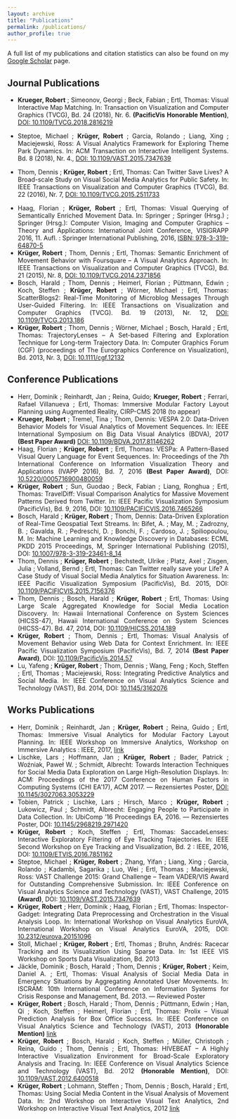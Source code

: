 ```yaml
---
layout: archive
title: "Publications"
permalink: /publications/
author_profile: true
---
```


<p style="font-size:14px;max-width:600px;text-align:justify">A full list of my publications and citation statistics can also be found on my <a href="https://scholar.google.com/citations?user=UHmEAooAAAAJ" target="_blank"><u>Google Scholar</u></a> page.</p>

Journal Publications
------

* <p style="font-size:14px;max-width:600px;text-align:justify"><b>Krueger, Robert</b> ; Simeonov, Georgi ; Beck, Fabian ; Ertl, Thomas: Visual Interactive Map Matching. In: Transaction on Visualization and Computer Graphics (TVCG), Bd. 24 (2018), Nr. 6. <b>(PacificVis Honorable Mention)</b>, <a href="https://doi.org/10.1109/TVCG.2018.2816219" target="_blank">DOI: <u>10.1109/TVCG.2018.2816219</u></a></p>

* <p style="font-size:14px;max-width:600px;text-align:justify">Steptoe, Michael ; <b>Krüger, Robert</b> ; Garcia, Rolando ; Liang, Xing ; Maciejewski, Ross: A Visual Analytics Framework for Exploring Theme Park Dynamics. In: ACM Transaction on Interactive Intelligent Systems. Bd. 8 (2018), Nr. 4., <a href="https://doi.org/10.1109/VAST.2015.7347639" target="_blank">DOI: <u>10.1109/VAST.2015.7347639</u></a></p>

* <p style="font-size:14px;max-width:600px;text-align:justify">Thom, Dennis ; <b>Krüger, Robert</b> ; Ertl, Thomas: Can Twitter Save Lives? A Broad-scale Study on Visual Social Media Analytics for Public Safety. In: IEEE Transactions on Visualization and Computer Graphics (TVCG), Bd. 22 (2016), Nr. 7, <a href="https://doi.org/10.1109/TVCG.2015.2511733" target="_blank">DOI: <u>10.1109/TVCG.2015.2511733</u></a></p>

* <div style="font-size:14px;max-width:600px;text-align:justify">Haag, Florian ; <b>Krüger, Robert</b> ; Ertl, Thomas: Visual Querying of Semantically Enriched Movement Data. In: Springer ; Springer (Hrsg.) ; Springer (Hrsg.): Computer Vision, Imaging and Computer Graphics – Theory and Applications: International Joint Conference, VISIGRAPP 2016, 11. Aufl. : Springer International Publishing, 2016, <a href="https://link.springer.com/chapter/10.1007/978-3-319-64870-5_12" target="_blank">ISBN: <u>978-3-319-64870-5</u></a></div>

* <div style="font-size:14px;max-width:600px;text-align:justify"><b>Krüger, Robert</b> ; Thom, Dennis ; Ertl, Thomas: Semantic Enrichment of Movement Behavior with Foursquare – A Visual Analytics Approach. In: IEEE Transactions on Visualization and Computer Graphics (TVCG), Bd. 21 (2015), Nr. 8, <a href="https://doi.org/10.1109/TVCG.2014.2371856" target="_blank">DOI: <u>10.1109/TVCG.2014.2371856</u></a></div>

* <div style="font-size:14px;max-width:600px;text-align:justify">Bosch, Harald ; Thom, Dennis ; Heimerl, Florian ; Püttmann, Edwin ; Koch, Steffen ; <b>Krüger, Robert</b> ; Wörner, Michael ; Ertl, Thomas: ScatterBlogs2: Real-Time Monitoring of Microblog Messages Through User-Guided Filtering. In: IEEE Transactions on Visualization and Computer Graphics (TVCG). Bd. 19 (2013), Nr. 12, <a href="https://doi.org/10.1109/TVCG.2013.186" target="_blank">DOI: <u>10.1109/TVCG.2013.186</u></a></div>

* <div style="font-size:14px;max-width:600px;text-align:justify"><b>Krüger, Robert</b> ; Thom, Dennis ; Wörner, Michael ; Bosch, Harald ; Ertl, Thomas: TrajectoryLenses – A Set-based Filtering and Exploration Technique for Long-term Trajectory Data. In: Computer Graphics Forum (CGF) (proceedings of The Eurographics Conference on Visualization), Bd. 2013, Nr. 3, <a href="https://doi.org/10.1111/cgf.12132" target="_blank">DOI: <u>10.1111/cgf.12132</u></a></div>

Conference Publications
------

* <div style="font-size:14px;max-width:600px;text-align:justify">Herr, Dominik ; Reinhardt, Jan ; Reina, Guido; <b>Krueger, Robert</b> ; Ferrari, Rafael Villanueva ; Ertl, Thomas: Immersive Modular Factory Layout Planning using Augmented Reality, CIRP-CMS 2018 (to appear)</div>

* <div style="font-size:14px;max-width:600px;text-align:justify"><b>Krueger, Robert</b> ; Tremel, Tina ; Thom, Dennis: VESPA 2.0: Data-Driven Behavior Models for Visual Analytics of Movement Sequences. In: IEEE International Symposium on Big Data Visual Analytics (BDVA), 2017 <b>(Best Paper Award)</b> <a href="https://doi.org/10.1109/BDVA.2017.8114626" target="_blank">DOI: <u>10.1109/BDVA.2017.81146262</u></a></div>

* <div style="font-size:14px;max-width:600px;text-align:justify">Haag, Florian ; <b>Krüger, Robert</b> ; Ertl, Thomas: VESPa: A Pattern-Based Visual Query Language for Event Sequences. In: Proceedings of the 7th International Conference on Information Visualization Theory and Applications (IVAPP 2016), Bd. 7, 2016 <b>(Best Paper Award)</b>, DOI: <a href="https://doi.org/10.5220/0005716900480059" target="_blank"><u>10.5220/0005716900480059</u></a></div>

* <div style="font-size:14px;max-width:600px;text-align:justify"><b>Krüger, Robert</b> ; Sun, Guodao ; Beck, Fabian ; Liang, Ronghua ; Ertl, Thomas: TravelDiff: Visual Comparison Analytics for Massive Movement Patterns Derived from Twitter. In: IEEE Pacific Visualization Symposium (PacificVis), Bd. 9, 2016, DOI: <a href="https://doi.org/10.1109/PACIFICVIS.2016.7465266" target="_blank"><u>10.1109/PACIFICVIS.2016.7465266</u></a></div>

* <div style="font-size:14px;max-width:600px;text-align:justify">Bosch, Harald ; <b>Krüger, Robert</b> ; Thom, Dennis: Data-Driven Exploration of Real-Time Geospatial Text Streams. In: Bifet, A. ; May, M. ; Zadrozny, B. ; Gavalda, R. ; Pedreschi, D. ; Bonchi, F. ; Cardoso, J. ; Spiliopoulou, M. In: Machine Learning and Knowledge Discovery in Databases: ECML PKDD 2015 Proceedings, M, Springer International Publishing (2015), DOI: <a href="https://doi.org/10.1007/978-3-319-23461-8_14" target="_blank"><u>10.1007/978-3-319-23461-8_14</u></a></div>

* <div style="font-size:14px;max-width:600px;text-align:justify">Thom, Dennis ; <b>Krüger, Robert</b> ; Bechstedt, Ulrike ; Platz, Axel ; Zisgen, Julia ; Volland, Bernd ; Ertl, Thomas: Can Twitter really save your Life? A Case Study of Visual Social Media Analytics for Situation Awareness. In: IEEE Pacific Visualization Symposium (PacificVis), Bd. 2015, DOI: <a href="https://doi.org/10.1109/PACIFICVIS.2015.7156376" target="_blank"><u>10.1109/PACIFICVIS.2015.7156376</u></a></div>

* <div style="font-size:14px;max-width:600px;text-align:justify">Thom, Dennis ; Bosch, Harald ; <b>Krüger, Robert</b> ; Ertl, Thomas: Using Large Scale Aggregated Knowledge for Social Media Location Discovery. In: Hawaii International Conference on System Sciences (HICSS-47), Hawaii International Conference on System Sciences (HICSS-47). Bd. 47, 2014, DOI: <a href="https://doi.org/10.1109/HICSS.2014.189" target="_blank"><u>10.1109/HICSS.2014.189</u></a></div>

* <div style="font-size:14px;max-width:600px;text-align:justify"><b>Krüger, Robert</b> ; Thom, Dennis ; Ertl, Thomas: Visual Analysis of Movement Behavior using Web Data for Context Enrichment. In: IEEE Pacific Visualization Symposium (PacificVis), Bd. 7, 2014 <b>(Best Paper Award)</b>, DOI: <a href="https://doi.org/10.1109/PacificVis.2014.57" target="_blank"><u>10.1109/PacificVis.2014.57</u></a></div>

* <div style="font-size:14px;max-width:600px;text-align:justify">Lu, Yafeng ; <b>Krüger, Robert</b> ; Thom, Dennis ; Wang, Feng ; Koch, Steffen ; Ertl, Thomas ; Maciejewski, Ross: Integrating Predictive Analytics and Social Media. In: IEEE Conference on Visual Analytics Science and Technology (VAST), Bd. 2014, DOI: <a href="http://doi.acm.org/10.1145/3162076" target="_blank"><u>10.1145/3162076</u></a></div>

Works Publications
------

* <div style="font-size:14px;max-width:600px;text-align:justify">Herr, Dominik ; Reinhardt, Jan ; <b>Krüger, Robert</b> ; Reina, Guido ; Ertl, Thomas: Immersive Visual Analytics for Modular Factory Layout Planning. In: IEEE Workshop on Immersive Analytics, Workshop on Immersive Analytics : IEEE, 2017, <a href="http://www.aviz.fr/~bbach/immersive2017/papers/IA_2278-paper.pdf" target="_blank"><u>link</u></a></div>

* <div style="font-size:14px;max-width:600px;text-align:justify">Lischke, Lars ; Hoffmann, Jan ; <b>Krüger, Robert</b> ; Bader, Patrick ; Woźniak, Paweł W. ; Schmidt, Albrecht: Towards Interaction Techniques for Social Media Data Exploration on Large High-Resolution Displays. In: ACM: Proceedings of the 2017 Conference on Human Factors in Computing Systems (CHI EA’17), ACM 2017. — Rezensiertes Poster, <a href="http://doi.acm.org/10.1145/3027063.3053229" target="_blank">DOI: <u>10.1145/3027063.3053229</u></a></div>

* <div style="font-size:14px;max-width:600px;text-align:justify">Tobien, Patrick ; Lischke, Lars ; Hirsch, Marco ; <b>Krüger, Robert</b> ; Lukowicz, Paul ; Schmidt, Albrecht: Engaging People to Participate in Data Collection. In: UbiComp ’16 Proceedings EA, 2016. — Rezensiertes Poster, DOI: <a href="https://doi.org/10.1145/2968219.2971420" target="_blank"><u>10.1145/2968219.2971420</u></a></div>

* <div style="font-size:14px;max-width:600px;text-align:justify"><b>Krüger, Robert</b> ; Koch, Steffen ; Ertl, Thomas: SaccadeLenses: Interactive Exploratory Filtering of Eye Tracking Trajectories. In: IEEE Second Workshop on Eye Tracking and Visualization, Bd. 2 : IEEE, 2016, DOI: <a href="https://doi.org/10.1109/ETVIS.2016.7851162" target="_blank"><u>10.1109/ETVIS.2016.7851162</u></a></div>

* <div style="font-size:14px;max-width:600px;text-align:justify">Steptoe, Michael ; <b>Krüger, Robert</b> ; Zhang, Yifan ; Liang, Xing ; Garcia, Rolando ; Kadambi, Sagarika ; Luo, Wei ; Ertl, Thomas ; Maciejewski, Ross: VAST Challenge 2015: Grand Challenge – Team VADER/VIS Award for Outstanding Comprehensive Submission. In: IEEE Conference on Visual Analytics Science and Technology (VAST), VAST Challenge, 2015 <b>(Award)</b>,  DOI: <a href="https://doi.org/10.1109/VAST.2015.7347639" target="_blank"><u>10.1109/VAST.2015.7347639</u></a></div>

* <div style="font-size:14px;max-width:600px;text-align:justify"><b>Krüger, Robert</b> ; Herr, Dominik ; Haag, Florian ; Ertl, Thomas: Inspector-Gadget: Integrating Data Preprocessing and Orchestration in the Visual Analysis Loop. In: International Workshop on Visual Analytics EuroVA, International Workshop on Visual Analytics EuroVA, 2015, DOI: <a href="http://dx.doi.org/10.2312/eurova.20151096" target="_blank"><u>10.2312/eurova.20151096</u></a></div>

* <div style="font-size:14px;max-width:600px;text-align:justify">Stoll, Michael ; <b>Krüger, Robert</b> ; Ertl, Thomas ; Bruhn, Andrés: Racecar Tracking and its Visualization Using Sparse Data. In: 1st IEEE VIS Workshop on Sports Data Visualization, Bd. 2013</div>

* <div style="font-size:14px;max-width:600px;text-align:justify">Jäckle, Dominik ; Bosch, Harald ; Thom, Dennis ; <b>Krüger, Robert</b> ; Keim, Daniel A. ; Ertl, Thomas: Visual Analysis of Social Media Data in Emergency Situations by Aggregating Annotated User Movements. In: ISCRAM: 10th International Conference on Information Systems for Crisis Response and Management, Bd. 2013. — Reviewed Poster</div>

* <div style="font-size:14px;max-width:600px;text-align:justify"><b>Krüger, Robert</b> ; Bosch, Harald ; Thom, Dennis ; Püttmann, Edwin ; Han, Qi ; Koch, Steffen ; Heimerl, Florian ; Ertl, Thomas: Prolix – Visual Prediction Analysis for Box Office Success. In: IEEE Conference on Visual Analytics Science and Technology (VAST), 2013 <b>(Honorable Mention)</b> <a href="https://www.researchgate.net/profile/R_Krueger/publication/260864010_Prolix-Visual_Prediction_Analysis_for_Box_Office_Success/links/575d360f08aec91374ae7a6a/Prolix-Visual-Prediction-Analysis-for-Box-Office-Success.pdf"  target="_blank"><u>link</u></a></div>
  
* <div style="font-size:14px;max-width:600px;text-align:justify"><b>Krüger, Robert</b> ; Bosch, Harald ; Koch, Steffen ; Müller, Christoph ; Reina, Guido ; Thom, Dennis ; Ertl, Thomas: HIVEBEAT – A Highly Interactive Visualization Environment for Broad-Scale Exploratory Analysis and Tracing. In: IEEE Conference on Visual Analytics Science and Technology (VAST), Bd. 2012 <b>(Honorable Mention)</b>, DOI: <a href="https://doi.org/10.1109/VAST.2012.6400518" target="_blank"><u>10.1109/VAST.2012.6400518</u></a></div>

* <div style="font-size:14px;max-width:600px;text-align:justify"><b>Krüger, Robert</b> ; Lohmann, Steffen ; Thom, Dennis ; Bosch, Harald ; Ertl, Thomas: Using Social Media Content in the Visual Analysis of Movement Data. In: 2nd Workshop on Interactive Visual Text Analytics, 2nd Workshop on Interactive Visual Text Analytics, 2012 <a href="https://pdfs.semanticscholar.org/37cd/b884f87c031ecebbb82ed2aa279a497a58b5.pdf" target="_blank"><u>link</u></a></div>
